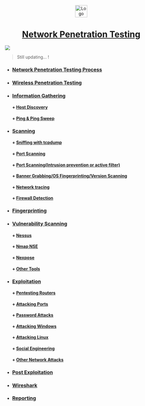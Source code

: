 <br />
<p align="center">
  <a href="https://github.com/sarathlalup">
    <img src="https://www.vumetric.com/wp-content/uploads/network-penetration-testing.png" alt="Logo" width="40" height="40">
  <h1 align="center">Network Penetration Testing </h1>
    
   </a>
    <a href="https://github.com/sarathlalup">
    <img src="https://www.imperva.com/learn/wp-content/uploads/sites/13/2019/01/pen-testing.jpg" >

    
   </a>
    
  

  

 
</p>

> Still updating...   !

* ###  [ Network Penetration Testing Process]()
* ###  [ Wireless Penetration Testing](https://github.com/sarathlalup/Penetration-Testing/blob/master/Wireless%20Attacks/Wifi/Attack.md )
* ###  [ Information Gathering]( )
    #### + [     Host Discovery](https://github.com/sarathlalup/Penetration-Testing/blob/master/Scanning&Enumeration/Host%20Discovery.md )
    #### + [     Ping & Ping Sweep]( )
* ###  [ Scanning]( )
    #### + [     Sniffing with tcpdump]( )
    #### + [      Port Scanning]( )
    #### + [      Port Scanning(Intrusion prevention or active filter)]( )
    #### + [      Banner Grabbing/OS Fingerprinting/Version Scanning]( )
    #### + [      Network tracing]( )
    #### + [      Firewall Detection]( )
* ### [Fingerprinting]()
* ###  [ Vulnerability Scanning]( )
    #### + [     Nessus]( )
    #### + [     Nmap NSE]( )
    #### + [     Nexpose]( )
    #### + [     Other Tools]( )
* ###  [ Exploitation]( )
   #### + [     Pentesting Routers]( )
   #### + [     Attacking Ports]( )
   #### + [ Password Attacks]( )
   #### + [     Attacking Windows](https://github.com/sarathlalup/Penetration-Testing/blob/master/Windows%20Exploitaion/README.md)
   #### + [     Attacking Linux]( )
   #### + [     Social Engineering](https://github.com/sarathlalup/Cyber-security/blob/master/Social%20Engineering%20Attacks/README.md)
   #### + [     Other Network Attacks]( )

* ###  [ Post Exploitation]( )

* ###  [ Wireshark]( )

* ###  [ Reporting]( )
